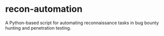 # recon-automation
A Python-based script for automating reconnaissance tasks in bug bounty hunting and penetration testing.

